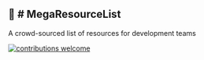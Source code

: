 ## :ledger: # MegaResourceList
A crowd-sourced list of resources for development teams

[![contributions welcome](https://img.shields.io/badge/contributions-welcome-brightgreen.svg?style=flat)](./CONTRIBUTING.md)

